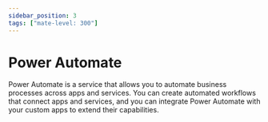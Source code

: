 ```yaml
---
sidebar_position: 3
tags: ["mate-level: 300"]
---
```

# Power Automate

Power Automate is a service that allows you to automate business processes across apps and services. You can create automated workflows that connect apps and services, and you can integrate Power Automate with your custom apps to extend their capabilities.
